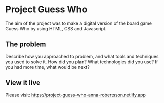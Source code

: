 # Project Guess Who

The aim of the project was to make a digital version of the board game Guess Who by using HTML, CSS and Javascript.

## The problem

Describe how you approached to problem, and what tools and techniques you used to solve it. How did you plan? What technologies did you use? If you had more time, what would be next?

## View it live

Please visit:
https://project-guess-who-anna-robertsson.netlify.app
